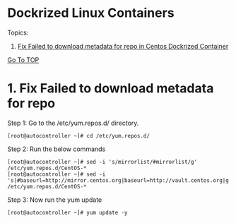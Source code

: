 # Dockrized Linux Containers



<a name="top"></a>
Topics: 

  1. [Fix Failed to download metadata for repo in Centos Dockrized Container](#doc_centos_cont_err) <br>





[Go To TOP](#top)
<a name="doc_centos_cont_err"></a>
# 1. Fix Failed to download metadata for repo

Step 1: Go to the /etc/yum.repos.d/ directory.

    [root@autocontroller ~]# cd /etc/yum.repos.d/

Step 2: Run the below commands

    [root@autocontroller ~]# sed -i 's/mirrorlist/#mirrorlist/g' /etc/yum.repos.d/CentOS-*
    [root@autocontroller ~]# sed -i 's|#baseurl=http://mirror.centos.org|baseurl=http://vault.centos.org|g' /etc/yum.repos.d/CentOS-*
    
Step 3: Now run the yum update

    [root@autocontroller ~]# yum update -y

    

